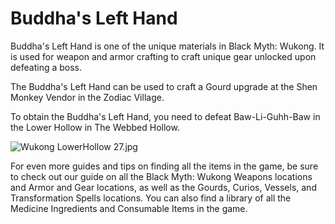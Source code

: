 # Buddha's Left Hand

Buddha's Left Hand is one of the unique materials in Black Myth: Wukong. It is used for weapon and armor crafting to craft unique gear unlocked upon defeating a boss. 

The Buddha's Left Hand can be used to craft a Gourd upgrade at the Shen Monkey Vendor in the Zodiac Village. 

To obtain the Buddha's Left Hand, you need to defeat Baw-Li-Guhh-Baw in the Lower Hollow in The Webbed Hollow. 

![Wukong LowerHollow 27.jpg](https://oyster.ignimgs.com/mediawiki/apis.ign.com/black-myth-wukong/1/1d/Wukong_LowerHollow_27.jpg)

For even more guides and tips on finding all the items in the game, be sure to check out our guide on all the Black Myth: Wukong Weapons locations and Armor and Gear locations, as well as the Gourds, Curios, Vessels, and Transformation Spells locations. You can also find a library of all the Medicine Ingredients and Consumable Items in the game.